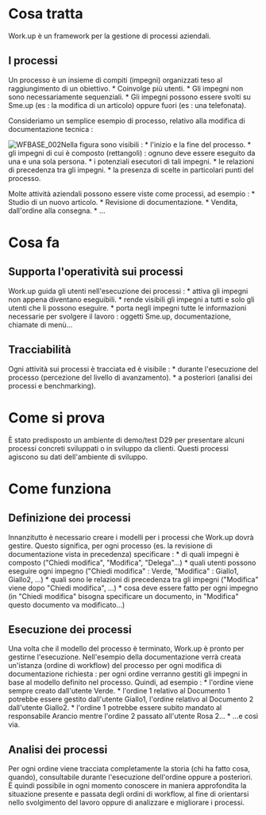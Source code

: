 # Cosa tratta

Work.up è un framework per la gestione di processi aziendali.

## I processi

Un processo è un insieme di compiti (impegni) organizzati teso al raggiungimento di un obiettivo.
 \* Coinvolge più utenti.
 \* Gli impegni non sono necessariamente sequenziali.
 \* Gli impegni possono essere svolti su Sme.up (es :  la modifica di un articolo) oppure fuori (es :  una telefonata).

Consideriamo un semplice esempio di processo, relativo alla modifica di documentazione tecnica : 

![WFBASE_002](http://doc.smeup.com/immagini/WFBASE_023/WFBASE_002.png)Nella figura sono visibili : 
 \* l'inizio e la fine del processo.
 \* gli impegni di cui è composto (rettangoli) :  ognuno deve essere eseguito da una e una sola persona.
 \* i potenziali esecutori di tali impegni.
 \* le relazioni di precedenza tra gli impegni.
 \* la presenza di scelte in particolari punti del processo.


Molte attività aziendali possono essere viste come processi, ad esempio : 
 \* Studio di un nuovo articolo.
 \* Revisione di documentazione.
 \* Vendita, dall'ordine alla consegna.
 \* ...

# Cosa fa

## Supporta l'operatività sui processi

Work.up guida gli utenti nell'esecuzione dei processi : 
 \* attiva gli impegni non appena diventano eseguibili.
 \* rende visibili gli impegni a tutti e solo gli utenti che li possono eseguire.
 \* porta negli impegni tutte le informazioni necessarie per svolgere il lavoro :  oggetti Sme.up, documentazione, chiamate di menù...

## Tracciabilità

Ogni attività sui processi è tracciata ed è visibile : 
 \* durante l'esecuzione del processo (percezione del livello di avanzamento).
 \* a posteriori (analisi dei processi e benchmarking).


# Come si prova

È stato predisposto un ambiente di demo/test D29 per presentare alcuni processi concreti sviluppati o in sviluppo da clienti. Questi processi agiscono su dati dell'ambiente di sviluppo.

# Come funziona

## Definizione dei processi

Innanzitutto è necessario creare i modelli per i processi che Work.up dovrà gestire. Questo significa, per ogni processo (es. la revisione di documentazione vista in precedenza) specificare : 
 \* di quali impegni è composto ("Chiedi modifica", "Modifica", "Delega"...)
 \* quali utenti possono eseguire ogni impegno ("Chiedi modifica" :  Verde, "Modifica" :  Giallo1, Giallo2, ...)
 \* quali sono le relazioni di precedenza tra gli impegni ("Modifica" viene dopo "Chiedi modifica", ...)
 \* cosa deve essere fatto per ogni impegno (in "Chiedi modifica" bisogna specificare un documento, in "Modifica" questo documento va modificato...)

## Esecuzione dei processi

Una volta che il modello del processo è terminato, Work.up è pronto per gestirne l'esecuzione.
Nell'esempio della documentazione verrà creata un'istanza (ordine di workflow) del processo per ogni modifica di documentazione richiesta :  per ogni ordine verranno gestiti gli impegni in base al modello definito nel processo.
Quindi, ad esempio : 
 \* l'ordine viene sempre creato dall'utente Verde.
 \* l'ordine 1 relativo al Documento 1 potrebbe essere gestito dall'utente Giallo1, l'ordine relativo al Documento 2 dall'utente Giallo2.
 \* l'ordine 1 potrebbe essere subito mandato al responsabile Arancio mentre l'ordine 2 passato all'utente Rosa 2...
 \* ...e così via.

## Analisi dei processi

Per ogni ordine viene tracciata completamente la storia (chi ha fatto cosa, quando), consultabile durante l'esecuzione dell'ordine oppure a posteriori.
È quindi possibile in ogni momento conoscere in maniera approfondita la situazione presente e passata degli ordini di workflow, al fine di orientarsi nello svolgimento del lavoro oppure di analizzare e migliorare i processi.
